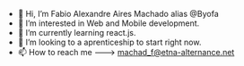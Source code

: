 - 👋 Hi, I’m Fabio Alexandre Aires Machado alias @Byofa
- 👀 I’m interested in Web and Mobile development.
- 🌱 I’m currently learning react.js.
- 💞️ I’m looking to a aprenticeship to start right now.
- 📫 How to reach me ---> machad_f@etna-alternance.net

<!---
Byofa/Byofa is a ✨ special ✨ repository because its `README.md` (this file) appears on your GitHub profile.
You can click the Preview link to take a look at your changes.
--->
